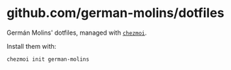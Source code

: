 # github.com/german-molins/dotfiles

Germán Molins' dotfiles, managed with [`chezmoi`](https://github.com/twpayne/chezmoi).

Install them with:

    chezmoi init german-molins
